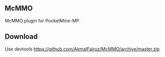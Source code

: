 ## McMMO
McMMO plugin for PocketMine-MP

## Download
Use devtools
https://github.com/AkmalFairuz/McMMO/archive/master.zip
